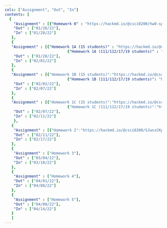 ```yaml
---
cols: ["Assignment", "Out", "In"]
contents: [
  {
    "Assignment" : [{"Homework 0" : "https://hackmd.io/@csci0200/hw0-spr22"}],
    "Out" : ["01/26/22"],
    "In" : ["01/28/22"]
   },
   {
   "Assignment" : [{"Homework 1A (15 students)" : "https://hackmd.io/@csci0200/SJS72KCju"},
                            {"Homework 1A (111/112/17/19 students)" : "https://hackmd.io/@csci0200/B1fdCtcpu"}],
    "Out" : ["01/28/22"],
    "In" : ["02/01/22"]
   },
   {
   "Assignment" : [{"Homework 1B (15 students)":"https://hackmd.io/@csci0200/HJ7f4h-kt"},
                            {"Homework 1B (111/112/17/19 students)": "https://hackmd.io/@csci0200/B1FAA_JkF" }],
    "Out" : ["02/02/22"],
    "In" : ["02/07/22"]
   },
   {
   "Assignment" : [{"Homework 1C (15 students)":"https://hackmd.io/@csci0200/Skr6imjTO"},
                            {"Homework 1C (111/112/17/19 students)":"https://hackmd.io/@csci0200/H11bU_5Tu"}],
    "Out" : ["02/07/22"],
    "In" : ["02/11/22"]
	},
   {
    "Assignment" : [{"Homework 2":"https://hackmd.io/@csci0200/SJwssCKpF"}],
    "Out" : ["02/11/22"],
    "In" : ["02/17/22"]
   },
   {
    "Assignment" : ["Homework 3"],
    "Out" : ["03/04/22"],
    "In" : ["03/10/22"]
   },
   {
    "Assignment" : ["Homework 4"],
    "Out" : ["04/01/22"],
    "In" : ["04/08/22"]
   },
   {
    "Assignment" : ["Homework 5"],
    "Out" : ["04/08/22"],
    "In" : ["04/14/22"]
   }
   ]
---
```

